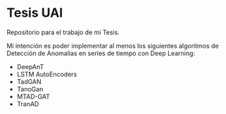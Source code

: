 # Tesis UAI

Repositorio para el trabajo de mi Tesis. 

Mi intención es poder implementar al menos los siguientes algoritmos de Detección de Anomalías en series de tiempo con Deep Learning:

* DeepAnT
* LSTM AutoEncoders
* TadGAN
* TanoGan
* MTAD-GAT
* TranAD

